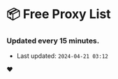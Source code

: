 # :package: Free Proxy List
### Updated every 15 minutes.

- Last updated: `2024-04-21 03:12`

:heart:
